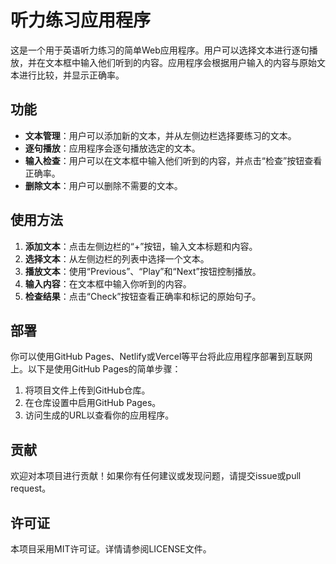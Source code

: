 # 听力练习应用程序

这是一个用于英语听力练习的简单Web应用程序。用户可以选择文本进行逐句播放，并在文本框中输入他们听到的内容。应用程序会根据用户输入的内容与原始文本进行比较，并显示正确率。

## 功能

- **文本管理**：用户可以添加新的文本，并从左侧边栏选择要练习的文本。
- **逐句播放**：应用程序会逐句播放选定的文本。
- **输入检查**：用户可以在文本框中输入他们听到的内容，并点击“检查”按钮查看正确率。
- **删除文本**：用户可以删除不需要的文本。

## 使用方法

1. **添加文本**：点击左侧边栏的“+”按钮，输入文本标题和内容。
2. **选择文本**：从左侧边栏的列表中选择一个文本。
3. **播放文本**：使用“Previous”、“Play”和“Next”按钮控制播放。
4. **输入内容**：在文本框中输入你听到的内容。
5. **检查结果**：点击“Check”按钮查看正确率和标记的原始句子。

## 部署

你可以使用GitHub Pages、Netlify或Vercel等平台将此应用程序部署到互联网上。以下是使用GitHub Pages的简单步骤：

1. 将项目文件上传到GitHub仓库。
2. 在仓库设置中启用GitHub Pages。
3. 访问生成的URL以查看你的应用程序。

## 贡献

欢迎对本项目进行贡献！如果你有任何建议或发现问题，请提交issue或pull request。

## 许可证

本项目采用MIT许可证。详情请参阅LICENSE文件。
